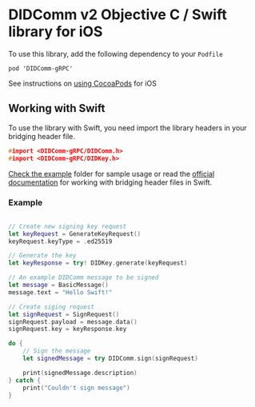 # DIDComm v2 Objective C / Swift library for iOS

To use this library, add the following dependency to your `Podfile`

```
pod 'DIDComm-gRPC'
```

See instructions on [using CocoaPods](https://guides.cocoapods.org/using/using-cocoapods.html) for iOS

## Working with Swift

To use the library with Swift, you need import the library headers in your bridging header file.

```c
#import <DIDComm-gRPC/DIDComm.h>
#import <DIDComm-gRPC/DIDKey.h>
```

[Check the example](Sample/DIDComm-gRPC-Example) folder for sample usage or read the [official documentation](https://developer.apple.com/documentation/swift/imported_c_and_objective-c_apis/importing_objective-c_into_swift) for working with bridging header files in Swift.


### Example

```swift

// Create new signing key request
let keyRequest = GenerateKeyRequest()
keyRequest.keyType = .ed25519

// Generate the key
let keyResponse = try! DIDKey.generate(keyRequest)

// An example DIDComm message to be signed
let message = BasicMessage()
message.text = "Hello Swift!"

// Create siging request
let signRequest = SignRequest()
signRequest.payload = message.data()
signRequest.key = keyResponse.key

do {
    // Sign the message
    let signedMessage = try DIDComm.sign(signRequest)

    print(signedMessage.description)
} catch {
    print("Couldn't sign message")
}
```